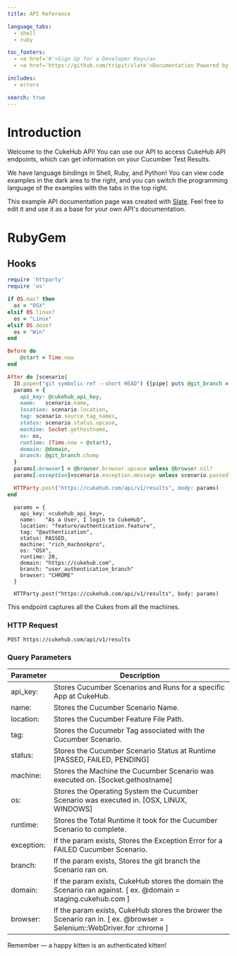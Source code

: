 ```yaml
---
title: API Reference

language_tabs:
  - shell
  - ruby

toc_footers:
  - <a href='#'>Sign Up for a Developer Key</a>
  - <a href='https://github.com/tripit/slate'>Documentation Powered by Slate</a>

includes:
  - errors

search: true
---
```


# Introduction

Welcome to the CukeHub API! You can use our API to access CukeHub API endpoints, which can get information on your Cucumber Test Results.

We have language bindings in Shell, Ruby, and Python! You can view code examples in the dark area to the right, and you can switch the programming language of the examples with the tabs in the top right.

This example API documentation page was created with [Slate](https://github.com/tripit/slate). Feel free to edit it and use it as a base for your own API's documentation.


# RubyGem

## Hooks

```ruby
require 'httparty'
require 'os'

if OS.mac? then
  os = "OSX"
elsif OS.linux?
  os = "Linux"
elsif OS.doze?
  os = "Win"
end

Before do
    @start = Time.now
end

After do |scenario|
  IO.popen("git symbolic-ref --short HEAD") {|pipe| puts @git_branch = pipe.read }
  params = {
    api_key: @cukehub_api_key,
    name:   scenario.name,
    location: scenario.location,
    tag: scenario.source_tag_names,
    status: scenario.status.upcase,
    machine: Socket.gethostname,
    os: os,
    runtime: (Time.now - @start),
    domain: @domain,
    branch: @git_branch.chomp
  }
  params[:browser] = @browser.browser.upcase unless @browser.nil?
  params[:exception]=scenario.exception.message unless scenario.passed?

  HTTParty.post("https://cukehub.com/api/v1/results", body: params)
end   
```

```shell
  params = {
    api_key: <cukehub_api_key>,
    name:   "As a User, I login to CukeHub",
    location: "feature/authentication.feature",
    tag: "@authentication",
    status: PASSED,
    machine: "rich_macbookpro",
    os: "OSX",
    runtime: 20,
    domain: "https://cukehub.com",
    branch: "user_authentication_branch"
	browser: "CHROME"
  }

  HTTParty.post("https://cukehub.com/api/v1/results", body: params)
```


This endpoint captures all the Cukes from all the machines.

### HTTP Request

`POST https://cukehub.com/api/v1/results`

### Query Parameters

Parameter  | Description
---------  | -----------
api_key:   | Stores Cucumber Scenarios and Runs for a specific App at CukeHub.
name:      | Stores the Cucumber Scenario Name.
location:  | Stores the Cucumber Feature File Path.
tag:       | Stores the Cucumebr Tag associated with the Cucumber Scenario.
status:    | Stores the Cucumber Scenario Status at Runtime [PASSED, FAILED, PENDING]
machine:   | Stores the Machine the Cucumber Scenario was executed on. [Socket.gethostname]
os:        | Stores the Operating System the Cucumber Scenario was executed in. [OSX, LINUX, WINDOWS]
runtime:   | Stores the Total Runtime it took for the Cucumber Scenario to complete.
exception: | If the param exists, Stores the Exception Error for a FAILED Cucumber Scenario.
branch:    | If the param exists, Stores the git branch the Scenario ran on.
domain:    | If the param exists, CukeHub stores the domain the Scenario ran against.  [ ex. @domain = staging.cukehub.com ] 
browser:   | If the param exists, CukeHub stores the brower the Scenario ran in. [ ex. @browser = Selenium::WebDriver.for :chrome ]

<aside class="success">
Remember — a happy kitten is an authenticated kitten!
</aside>

